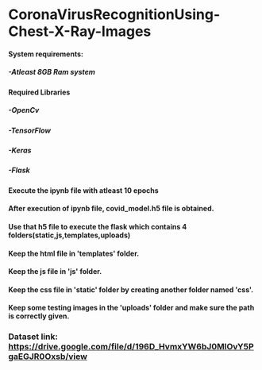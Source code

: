 # CoronaVirusRecognitionUsing-Chest-X-Ray-Images
#### System requirements:
##### -Atleast 8GB Ram system
#### Required Libraries
##### -OpenCv
##### -TensorFlow
##### -Keras
##### -Flask
#### Execute the ipynb file with atleast 10 epochs
#### After execution of ipynb file, covid_model.h5 file is obtained.
#### Use that h5 file to execute the flask which contains 4 folders(static,js,templates,uploads)
#### Keep the html file in 'templates' folder.
#### Keep the js file in 'js' folder.
#### Keep the css file in 'static' folder by creating another folder named 'css'.
#### Keep some testing images in the 'uploads' folder and make sure the path is correctly given.

### Dataset link: https://drive.google.com/file/d/196D_HvmxYW6bJ0MlOvY5PgaEGJR0Oxsb/view
